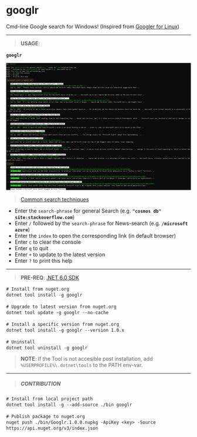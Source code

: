 # googlr
Cmd-line Google search for Windows! (Inspired from [Googler for Linux](https://github.com/jarun/googler))

---

> **USAGE**: 

**`googlr`**

  ![Screenshot](https://raw.githubusercontent.com/vamsitp/googlr/master/Screenshot.png)
  > [Common search techniques](https://support.google.com/websearch/answer/2466433)

- Enter the `search-phrase` for general Search (e.g. **`"cosmos db" site:stackoverflow.com`**)
- Enter `/` followed by the `search-phrase` for News-search (e.g. **`/microsoft azure`**)
- Enter the `index` to open the corresponding link (in default browser)
- Enter `c` to clear the console
- Enter `q` to quit
- Enter `+` to update to the latest version
- Enter `?` to print this help

---

> **PRE-REQ**: [.NET 6.0 SDK](https://dotnet.microsoft.com/download/dotnet-core/6.0)
```batch
# Install from nuget.org
dotnet tool install -g googlr

# Upgrade to latest version from nuget.org
dotnet tool update -g googlr --no-cache

# Install a specific version from nuget.org
dotnet tool install -g googlr --version 1.0.x

# Uninstall
dotnet tool uninstall -g googlr
```

> **NOTE**: If the Tool is not accesible post installation, add `%USERPROFILE%\.dotnet\tools` to the PATH env-var.

---

> ##### CONTRIBUTION
```batch
# Install from local project path
dotnet tool install -g --add-source ./bin googlr

# Publish package to nuget.org
nuget push ./bin/Googlr.1.0.0.nupkg -ApiKey <key> -Source https://api.nuget.org/v3/index.json
```

